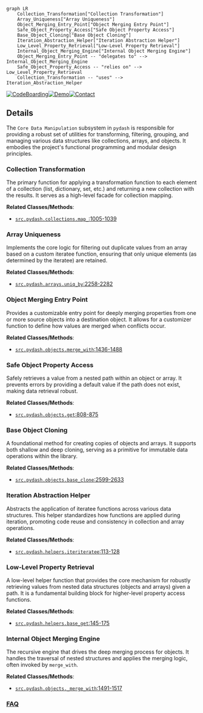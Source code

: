 ```mermaid
graph LR
    Collection_Transformation["Collection Transformation"]
    Array_Uniqueness["Array Uniqueness"]
    Object_Merging_Entry_Point["Object Merging Entry Point"]
    Safe_Object_Property_Access["Safe Object Property Access"]
    Base_Object_Cloning["Base Object Cloning"]
    Iteration_Abstraction_Helper["Iteration Abstraction Helper"]
    Low_Level_Property_Retrieval["Low-Level Property Retrieval"]
    Internal_Object_Merging_Engine["Internal Object Merging Engine"]
    Object_Merging_Entry_Point -- "delegates to" --> Internal_Object_Merging_Engine
    Safe_Object_Property_Access -- "relies on" --> Low_Level_Property_Retrieval
    Collection_Transformation -- "uses" --> Iteration_Abstraction_Helper
```

[![CodeBoarding](https://img.shields.io/badge/Generated%20by-CodeBoarding-9cf?style=flat-square)](https://github.com/CodeBoarding/GeneratedOnBoardings)[![Demo](https://img.shields.io/badge/Try%20our-Demo-blue?style=flat-square)](https://www.codeboarding.org/demo)[![Contact](https://img.shields.io/badge/Contact%20us%20-%20contact@codeboarding.org-lightgrey?style=flat-square)](mailto:contact@codeboarding.org)

## Details

The `Core Data Manipulation` subsystem in `pydash` is responsible for providing a robust set of utilities for transforming, filtering, grouping, and managing various data structures like collections, arrays, and objects. It embodies the project's functional programming and modular design principles.

### Collection Transformation
The primary function for applying a transformation function to each element of a collection (list, dictionary, set, etc.) and returning a new collection with the results. It serves as a high-level facade for collection mapping.


**Related Classes/Methods**:

- <a href="https://github.com/dgilland/pydash/blob/develop/src/pydash/collections.py#L1005-L1039" target="_blank" rel="noopener noreferrer">`src.pydash.collections.map_`:1005-1039</a>


### Array Uniqueness
Implements the core logic for filtering out duplicate values from an array based on a custom iteratee function, ensuring that only unique elements (as determined by the iteratee) are retained.


**Related Classes/Methods**:

- <a href="https://github.com/dgilland/pydash/blob/develop/src/pydash/arrays.py#L2258-L2282" target="_blank" rel="noopener noreferrer">`src.pydash.arrays.uniq_by`:2258-2282</a>


### Object Merging Entry Point
Provides a customizable entry point for deeply merging properties from one or more source objects into a destination object. It allows for a customizer function to define how values are merged when conflicts occur.


**Related Classes/Methods**:

- <a href="https://github.com/dgilland/pydash/blob/develop/src/pydash/objects.py#L1436-L1488" target="_blank" rel="noopener noreferrer">`src.pydash.objects.merge_with`:1436-1488</a>


### Safe Object Property Access
Safely retrieves a value from a nested path within an object or array. It prevents errors by providing a default value if the path does not exist, making data retrieval robust.


**Related Classes/Methods**:

- <a href="https://github.com/dgilland/pydash/blob/develop/src/pydash/objects.py#L808-L875" target="_blank" rel="noopener noreferrer">`src.pydash.objects.get`:808-875</a>


### Base Object Cloning
A foundational method for creating copies of objects and arrays. It supports both shallow and deep cloning, serving as a primitive for immutable data operations within the library.


**Related Classes/Methods**:

- <a href="https://github.com/dgilland/pydash/blob/develop/src/pydash/objects.py#L2599-L2633" target="_blank" rel="noopener noreferrer">`src.pydash.objects.base_clone`:2599-2633</a>


### Iteration Abstraction Helper
Abstracts the application of iteratee functions across various data structures. This helper standardizes how functions are applied during iteration, promoting code reuse and consistency in collection and array operations.


**Related Classes/Methods**:

- <a href="https://github.com/dgilland/pydash/blob/develop/src/pydash/helpers.py#L113-L128" target="_blank" rel="noopener noreferrer">`src.pydash.helpers.iteriteratee`:113-128</a>


### Low-Level Property Retrieval
A low-level helper function that provides the core mechanism for robustly retrieving values from nested data structures (objects and arrays) given a path. It is a fundamental building block for higher-level property access functions.


**Related Classes/Methods**:

- <a href="https://github.com/dgilland/pydash/blob/develop/src/pydash/helpers.py#L145-L175" target="_blank" rel="noopener noreferrer">`src.pydash.helpers.base_get`:145-175</a>


### Internal Object Merging Engine
The recursive engine that drives the deep merging process for objects. It handles the traversal of nested structures and applies the merging logic, often invoked by `merge_with`.


**Related Classes/Methods**:

- <a href="https://github.com/dgilland/pydash/blob/develop/src/pydash/objects.py#L1491-L1517" target="_blank" rel="noopener noreferrer">`src.pydash.objects._merge_with`:1491-1517</a>




### [FAQ](https://github.com/CodeBoarding/GeneratedOnBoardings/tree/main?tab=readme-ov-file#faq)